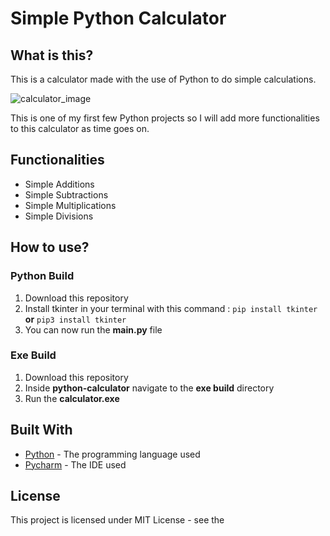 # Simple Python Calculator 

## What is this?

This is a calculator made with the use of Python to do simple calculations.

![calculator_image](https://user-images.githubusercontent.com/79618101/109247850-a6210d00-77b2-11eb-874a-0483c94e878e.JPG)

This is one of my first few Python projects so I will add more functionalities to this calculator as time goes on.

## Functionalities

* Simple Additions
* Simple Subtractions
* Simple Multiplications
* Simple Divisions

## How to use?

### Python Build

1. Download this repository
2. Install tkinter in your terminal with this command : `pip install tkinter` **or** `pip3 install tkinter`
3. You can now run the **main.py** file

### Exe Build

1. Download this repository
2. Inside **python-calculator** navigate to the **exe build** directory
3. Run the **calculator.exe** 

## Built With

* [Python](https://www.python.org/) - The programming language used
* [Pycharm](https://www.jetbrains.com/pycharm/) - The IDE used

## License 

This project is licensed under MIT License - see the 

